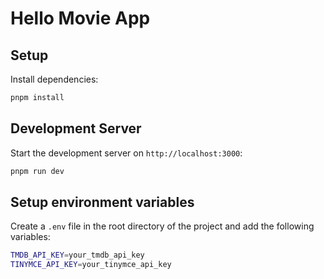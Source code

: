 # Hello Movie App

## Setup

Install dependencies:

```bash
pnpm install
```

## Development Server

Start the development server on `http://localhost:3000`:

```bash
pnpm run dev
```

## Setup environment variables

Create a `.env` file in the root directory of the project and add the following variables:

```bash
TMDB_API_KEY=your_tmdb_api_key
TINYMCE_API_KEY=your_tinymce_api_key
```

